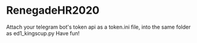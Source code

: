 # RenegadeHR2020
Attach your telegram bot's token api as a token.ini file, into the same folder as ed1_kingscup.py
Have fun!
